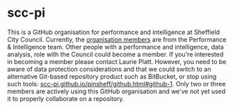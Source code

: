 # scc-pi  

This is a GitHub organisation for performance and intelligence at Sheffield City Council. Currently, the [organisation members](https://github.com/orgs/scc-pi/people) are from the Performance & Intelligence team. Other people with a performance and intelligence, data analysis, role with the Council could become a member. If you're interested in becoming a member please contact Laurie Platt. However, you need to be aware of data protection considerations and that we could switch to an alternative Git-based repository product such as BitBucket, or stop using such tools: [scc-pi.github.io/pinsheff/github.html#github-1](https://scc-pi.github.io/pinsheff/github.html#github-1). Only two or three members are actively using this GitHub organisation and we've not yet used it to properly collaborate on a repository.
